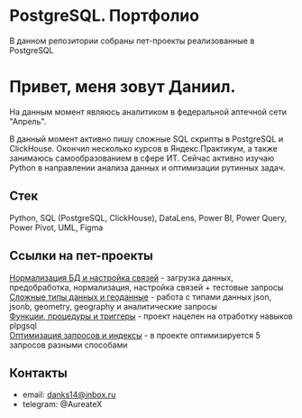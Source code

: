 # PostgreSQL. Портфолио
В данном репозитории собраны пет-проекты реализованные в PostgreSQL

# Привет, меня зовут Даниил.
На данным момент являюсь аналитиком в федеральной аптечной сети "Апрель".

В данный момент активно пишу сложные SQL скрипты в PostgreSQL и ClickHouse.
Окончил несколько курсов в Яндекс.Практикум, а также занимаюсь самообразованием в сфере ИТ.
Сейчас активно изучаю Python в направлении анализа данных и оптимизации рутинных задач.

## Стек
Python, SQL (PostgreSQL, ClickHouse), DataLens, Power BI, Power Query, Power Pivot, UML, Figma

## Ссылки на пет-проекты
[Нормализация БД и настройка связей](https://github.com/DanifyQL/DB-normalization) - загрузка данных, предобработка, нормализация, настройка связей + тестовые запросы
[Сложные типы данных и геоданные](https://github.com/DanifyQL/DB-json-geom) - работа с типами данных json, jsonb, geometry, geography и аналитические запросы             
[Функции, процедуры и триггеры](https://github.com/DanifyQL/DB-plpgsql) - проект нацелен на отработку навыков plpgsql                   
[Оптимизация запросов и индексы](https://github.com/DanifyQL/DB-indexes) - в проекте оптимизируется 5 запросов разными способами
## Контакты
- email: danks14@inbox.ru
- telegram: @AureateX
